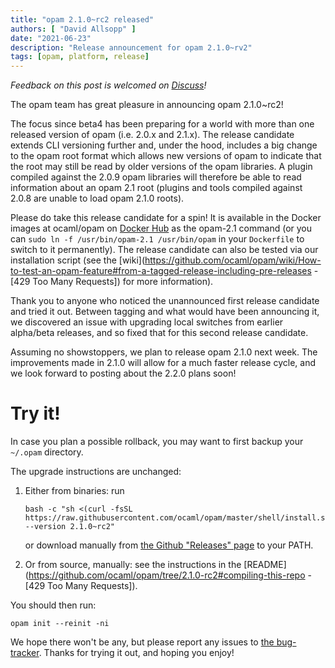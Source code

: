 ```yaml
---
title: "opam 2.1.0~rc2 released"
authors: [ "David Allsopp" ]
date: "2021-06-23"
description: "Release announcement for opam 2.1.0~rv2"
tags: [opam, platform, release]
---
```


_Feedback on this post is welcomed on [Discuss](https://discuss.ocaml.org/t/ann-opam-2-1-0-rc2/8042)!_

The opam team has great pleasure in announcing opam 2.1.0~rc2!

The focus since beta4 has been preparing for a world with more than one released version of opam (i.e. 2.0.x and 2.1.x). The release candidate extends CLI versioning further and, under the hood, includes a big change to the opam root format which allows new versions of opam to indicate that the root may still be read by older versions of the opam libraries. A plugin compiled against the 2.0.9 opam libraries will therefore be able to read information about an opam 2.1 root (plugins and tools compiled against 2.0.8 are unable to load opam 2.1.0 roots).

Please do take this release candidate for a spin! It is available in the Docker images at ocaml/opam on [Docker Hub](https://hub.docker.com/r/ocaml/opam/tags) as the opam-2.1 command (or you can `sudo ln -f /usr/bin/opam-2.1 /usr/bin/opam` in your `Dockerfile` to switch to it permanently). The release candidate can also be tested via our installation script (see the [wiki](https://github.com/ocaml/opam/wiki/How-to-test-an-opam-feature#from-a-tagged-release-including-pre-releases - [429 Too Many Requests]) for more information).

Thank you to anyone who noticed the unannounced first release candidate and tried it out. Between tagging and what would have been announcing it, we discovered an issue with upgrading local switches from earlier alpha/beta releases, and so fixed that for this second release candidate.

Assuming no showstoppers, we plan to release opam 2.1.0 next week. The improvements made in 2.1.0 will allow for a much faster release cycle, and we look forward to posting about the 2.2.0 plans soon!

# Try it!

In case you plan a possible rollback, you may want to first backup your
`~/.opam` directory.

The upgrade instructions are unchanged:

1. Either from binaries: run

    ```
    bash -c "sh <(curl -fsSL https://raw.githubusercontent.com/ocaml/opam/master/shell/install.sh) --version 2.1.0~rc2"
    ```

    or download manually from [the Github "Releases" page](https://github.com/ocaml/opam/releases/tag/2.1.0-rc2) to your PATH.

2. Or from source, manually: see the instructions in the [README](https://github.com/ocaml/opam/tree/2.1.0-rc2#compiling-this-repo - [429 Too Many Requests]).


You should then run:
```
opam init --reinit -ni
```


We hope there won't be any, but please report any issues to [the bug-tracker](https://github.com/ocaml/opam/issues).
Thanks for trying it out, and hoping you enjoy!

